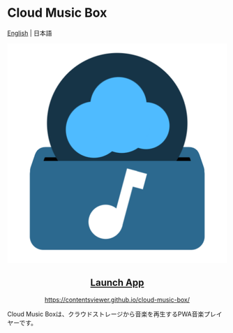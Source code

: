 # Cloud Music Box

[English](./README.md) | 日本語

<p align="center">
    <a href="https://contentsviewer.github.io/cloud-music-box/">
      <img src="./public/icon-512x512.png"/>
    </a>
</p>
<h2 align="center">
    <a href="https://contentsviewer.github.io/cloud-music-box/">Launch App</a>
</h2>
<p align="center">
    <a href="https://contentsviewer.github.io/cloud-music-box/">
      https://contentsviewer.github.io/cloud-music-box/
    </a>
</p>

Cloud Music Boxは、クラウドストレージから音楽を再生するPWA音楽プレイヤーです。
